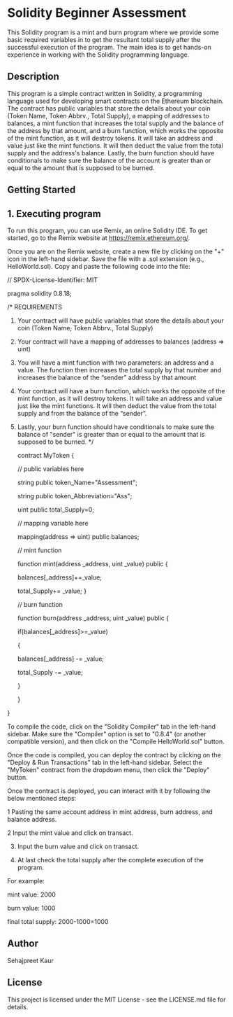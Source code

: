 
# Solidity Beginner Assessment
This Solidity program is a mint and burn program where we provide some basic required variables in to get the resultant total supply after the successful execution of the program. The main idea is to get hands-on experience in working with the Solidity programming language. 


## Description
This program is a simple contract written in Solidity, a programming language used for developing smart contracts on the Ethereum blockchain.
The contract has public variables that store the details about your coin (Token Name, Token Abbrv., Total Supply), a mapping of addresses to balances, a mint function that increases the total supply and the balance of the address by that amount, and a burn function, which works the opposite of the mint function, as it will destroy tokens. It will take an address and value just like the mint functions. It will then deduct the value from the total supply and the address's balance. Lastly, the burn function should have conditionals to make sure the balance of the account is greater than or equal to the amount that is supposed to be burned.
## Getting Started
## 1. Executing program
To run this program, you can use Remix, an online Solidity IDE. To get started, go to the Remix website at https://remix.ethereum.org/.

Once you are on the Remix website, create a new file by clicking on the "+" icon in the left-hand sidebar. Save the file with a .sol extension (e.g., HelloWorld.sol). Copy and paste the following code into the file:

// SPDX-License-Identifier: MIT

pragma solidity 0.8.18;

/*
       REQUIREMENTS
  1. Your contract will have public variables that store the details about your coin (Token Name, Token Abbrv., Total Supply)
 2. Your contract will have a mapping of addresses to balances (address => uint)
3. You will have a mint function with two parameters: an address and a value. 
       The function then increases the total supply by that number and increases the balance 
       of the “sender” address by that amount
4. Your contract will have a burn function, which works the opposite of the mint function, as it will destroy tokens. 
       It will take an address and value just like the mint functions. It will then deduct the value from the total supply 
       and from the balance of the “sender”.
5. Lastly, your burn function should have conditionals to make sure the balance of "sender" is greater than or equal 
       to the amount that is supposed to be burned.
*/


    contract MyToken {
   

    // public variables here
   
    
    string public token_Name="Assessment";
   
    string public token_Abbreviation="Ass";

    uint public total_Supply=0;


    // mapping variable here

    mapping(address => uint) public balances;
   

    // mint function

   function mint(address _address, uint _value) public {

    balances[_address]+=_value;

   total_Supply+= _value;
     }
   

   // burn function

   function burn(address _address, uint _value) public {

    if(balances[_address]>=_value)

     {

     balances[_address] -= _value;

      total_Supply -=  _value;

    }

    }
 
  }




To compile the code, click on the "Solidity Compiler" tab in the left-hand sidebar. Make sure the "Compiler" option is set to "0.8.4" (or another compatible version), and then click on the "Compile HelloWorld.sol" button.

Once the code is compiled, you can deploy the contract by clicking on the "Deploy & Run Transactions" tab in the left-hand sidebar. Select the "MyToken" contract from the dropdown menu, then click the "Deploy" button.

Once the contract is deployed, you can interact with it by following the below mentioned steps:

1 Pasting the  same account address in mint address, burn address, and balance address.

2 Input the mint value and click on transact.

3. Input the burn value and click on transact.

4. At last check the total supply after the complete execution of the program.

For example:

mint value: 2000

burn value: 1000

final total supply: 2000-1000=1000



## Author
Sehajpreet Kaur
## License
This project is licensed under the MIT License - see the LICENSE.md file for details.
